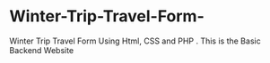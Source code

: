 # Winter-Trip-Travel-Form-
Winter Trip Travel Form Using Html, CSS and PHP . This is the Basic Backend Website
